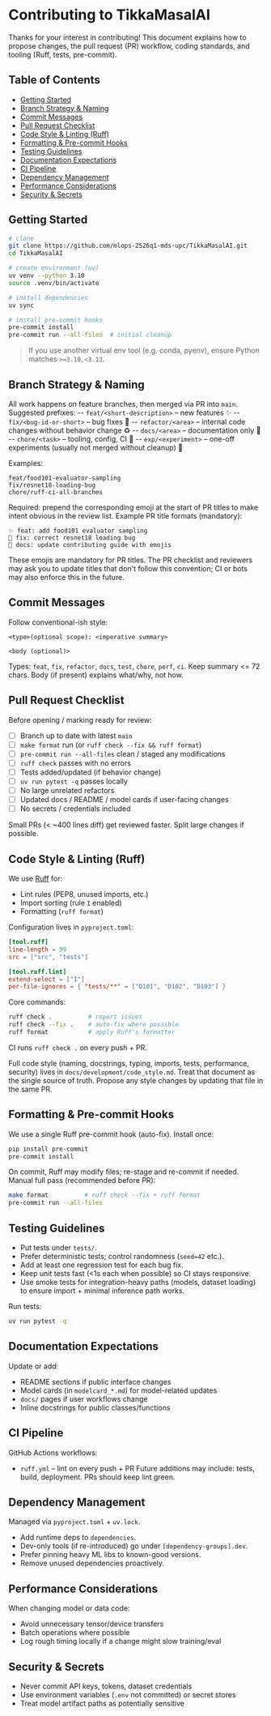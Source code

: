 # Contributing to TikkaMasalAI

Thanks for your interest in contributing! This document explains how to propose changes, the pull request (PR) workflow, coding standards, and tooling (Ruff, tests, pre-commit).

## Table of Contents
- [Getting Started](#getting-started)
- [Branch Strategy & Naming](#branch-strategy--naming)
- [Commit Messages](#commit-messages)
- [Pull Request Checklist](#pull-request-checklist)
- [Code Style & Linting (Ruff)](#code-style--linting-ruff)
- [Formatting & Pre-commit Hooks](#formatting--pre-commit-hooks)
- [Testing Guidelines](#testing-guidelines)
- [Documentation Expectations](#documentation-expectations)
- [CI Pipeline](#ci-pipeline)
- [Dependency Management](#dependency-management)
- [Performance Considerations](#performance-considerations)
- [Security & Secrets](#security--secrets)

## Getting Started
```bash
# clone
git clone https://github.com/mlops-2526q1-mds-upc/TikkaMasalAI.git
cd TikkaMasalAI

# create environment (uv)
uv venv --python 3.10
source .venv/bin/activate

# install dependencies
uv sync

# install pre-commit hooks
pre-commit install
pre-commit run --all-files  # initial cleanup
```
> If you use another virtual env tool (e.g. conda, pyenv), ensure Python matches `>=3.10,<3.13`.

## Branch Strategy & Naming
All work happens on feature branches, then merged via PR into `main`.
Suggested prefixes:
-- `feat/<short-description>` – new features  ✨
-- `fix/<bug-id-or-short>` – bug fixes  🐛
-- `refactor/<area>` – internal code changes without behavior change  ♻️
-- `docs/<area>` – documentation only  📝
-- `chore/<task>` – tooling, config, CI  🔧
-- `exp/<experiment>` – one-off experiments (usually not merged without cleanup)  🧪

Examples:
```
feat/food101-evaluator-sampling
fix/resnet18-loading-bug
chore/ruff-ci-all-branches
```

Required: prepend the corresponding emoji at the start of PR titles to make intent obvious in the review list. Example PR title formats (mandatory):

```
✨ feat: add food101 evaluator sampling
🐛 fix: correct resnet18 loading bug
📝 docs: update contributing guide with emojis
```

These emojis are mandatory for PR titles. The PR checklist and reviewers may ask you to update titles that don't follow this convention; CI or bots may also enforce this in the future.

## Commit Messages
Follow conventional-ish style:
```
<type>(optional scope): <imperative summary>

<body (optional)>
```
Types: `feat`, `fix`, `refactor`, `docs`, `test`, `chore`, `perf`, `ci`.
Keep summary <= 72 chars. Body (if present) explains what/why, not how.

## Pull Request Checklist
Before opening / marking ready for review:
- [ ] Branch up to date with latest `main`
- [ ] `make format` run (or `ruff check --fix && ruff format`)
- [ ] `pre-commit run --all-files` clean / staged any modifications
- [ ] `ruff check` passes with no errors
- [ ] Tests added/updated (if behavior change)
- [ ] `uv run pytest -q` passes locally
- [ ] No large unrelated refactors
- [ ] Updated docs / README / model cards if user-facing changes
- [ ] No secrets / credentials included

Small PRs (< ~400 lines diff) get reviewed faster. Split large changes if possible.

## Code Style & Linting (Ruff)
We use [Ruff](https://docs.astral.sh/ruff/) for:
- Lint rules (PEP8, unused imports, etc.)
- Import sorting (rule `I` enabled)
- Formatting (`ruff format`)

Configuration lives in `pyproject.toml`:
```toml
[tool.ruff]
line-length = 99
src = ["src", "tests"]

[tool.ruff.lint]
extend-select = ["I"]
per-file-ignores = { "tests/**" = ["D101", "D102", "D103"] }
```
Core commands:
```bash
ruff check .          # report issues
ruff check --fix .    # auto-fix where possible
ruff format           # apply Ruff's formatter
```
CI runs `ruff check .` on every push + PR.

Full code style (naming, docstrings, typing, imports, tests, performance, security) lives in `docs/development/code_style.md`. Treat that document as the single source of truth. Propose any style changes by updating that file in the same PR.

## Formatting & Pre-commit Hooks
We use a single Ruff pre-commit hook (auto-fix). Install once:
```bash
pip install pre-commit
pre-commit install
```
On commit, Ruff may modify files; re-stage and re-commit if needed.
Manual full pass (recommended before PR):
```bash
make format          # ruff check --fix + ruff format
pre-commit run --all-files
```

## Testing Guidelines
- Put tests under `tests/`.
- Prefer deterministic tests; control randomness (`seed=42` etc.).
- Add at least one regression test for each bug fix.
- Keep unit tests fast (<1s each when possible) so CI stays responsive.
- Use smoke tests for integration-heavy paths (models, dataset loading) to ensure import + minimal inference path works.

Run tests:
```bash
uv run pytest -q
```

## Documentation Expectations
Update or add:
- README sections if public interface changes
- Model cards (in `modelcard_*.md`) for model-related updates
- `docs/` pages if user workflows change
- Inline docstrings for public classes/functions

## CI Pipeline
GitHub Actions workflows:
- `ruff.yml` – lint on every push + PR
Future additions may include: tests, build, deployment. PRs should keep lint green.

## Dependency Management
Managed via `pyproject.toml` + `uv.lock`.
- Add runtime deps to `dependencies`.
- Dev-only tools (if re-introduced) go under `[dependency-groups].dev`.
- Prefer pinning heavy ML libs to known-good versions.
- Remove unused dependencies proactively.

## Performance Considerations
When changing model or data code:
- Avoid unnecessary tensor/device transfers
- Batch operations where possible
- Log rough timing locally if a change might slow training/eval

## Security & Secrets
- Never commit API keys, tokens, dataset credentials
- Use environment variables (`.env` not committed) or secret stores
- Treat model artifact paths as potentially sensitive